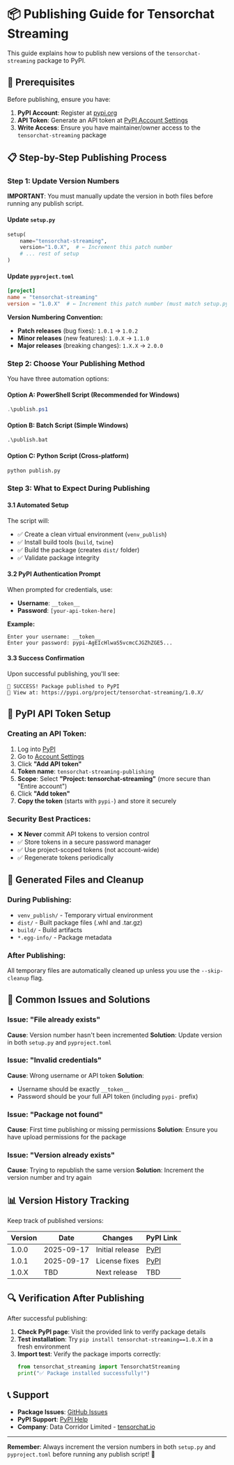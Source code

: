 # 📦 Publishing Guide for Tensorchat Streaming

This guide explains how to publish new versions of the `tensorchat-streaming` package to PyPI.

## 🔄 Prerequisites

Before publishing, ensure you have:

1. **PyPI Account**: Register at [pypi.org](https://pypi.org/account/register/)
2. **API Token**: Generate an API token at [PyPI Account Settings](https://pypi.org/manage/account/token/)
3. **Write Access**: Ensure you have maintainer/owner access to the `tensorchat-streaming` package

## 📋 Step-by-Step Publishing Process

### Step 1: Update Version Numbers

**IMPORTANT**: You must manually update the version in both files before running any publish script.

#### Update `setup.py`
```python
setup(
    name="tensorchat-streaming",
    version="1.0.X",  # ← Increment this patch number
    # ... rest of setup
)
```

#### Update `pyproject.toml`
```toml
[project]
name = "tensorchat-streaming"
version = "1.0.X"  # ← Increment this patch number (must match setup.py)
```

**Version Numbering Convention:**
- **Patch releases** (bug fixes): `1.0.1` → `1.0.2`
- **Minor releases** (new features): `1.0.X` → `1.1.0`
- **Major releases** (breaking changes): `1.X.X` → `2.0.0`

### Step 2: Choose Your Publishing Method

You have three automation options:

#### Option A: PowerShell Script (Recommended for Windows)
```powershell
.\publish.ps1
```

#### Option B: Batch Script (Simple Windows)
```cmd
.\publish.bat
```

#### Option C: Python Script (Cross-platform)
```bash
python publish.py
```

### Step 3: What to Expect During Publishing

#### 3.1 Automated Setup
The script will:
- ✅ Create a clean virtual environment (`venv_publish`)
- ✅ Install build tools (`build`, `twine`)
- ✅ Build the package (creates `dist/` folder)
- ✅ Validate package integrity

#### 3.2 PyPI Authentication Prompt
When prompted for credentials, use:
- **Username**: `__token__`
- **Password**: `[your-api-token-here]`

**Example:**
```
Enter your username: __token__
Enter your password: pypi-AgEIcHlwaS5vcmcCJGZhZGE5...
```

#### 3.3 Success Confirmation
Upon successful publishing, you'll see:
```
🎉 SUCCESS! Package published to PyPI
🔗 View at: https://pypi.org/project/tensorchat-streaming/1.0.X/
```

## 🔐 PyPI API Token Setup

### Creating an API Token:

1. Log into [PyPI](https://pypi.org/account/login/)
2. Go to [Account Settings](https://pypi.org/manage/account/token/)
3. Click **"Add API token"**
4. **Token name**: `tensorchat-streaming-publishing`
5. **Scope**: Select **"Project: tensorchat-streaming"** (more secure than "Entire account")
6. Click **"Add token"**
7. **Copy the token** (starts with `pypi-`) and store it securely

### Security Best Practices:

- ❌ **Never** commit API tokens to version control
- ✅ Store tokens in a secure password manager
- ✅ Use project-scoped tokens (not account-wide)
- ✅ Regenerate tokens periodically

## 📁 Generated Files and Cleanup

### During Publishing:
- `venv_publish/` - Temporary virtual environment
- `dist/` - Built package files (.whl and .tar.gz)
- `build/` - Build artifacts
- `*.egg-info/` - Package metadata

### After Publishing:
All temporary files are automatically cleaned up unless you use the `--skip-cleanup` flag.

## 🚨 Common Issues and Solutions

### Issue: "File already exists"
**Cause**: Version number hasn't been incremented
**Solution**: Update version in both `setup.py` and `pyproject.toml`

### Issue: "Invalid credentials"
**Cause**: Wrong username or API token
**Solution**: 
- Username should be exactly `__token__`
- Password should be your full API token (including `pypi-` prefix)

### Issue: "Package not found"
**Cause**: First time publishing or missing permissions
**Solution**: Ensure you have upload permissions for the package

### Issue: "Version already exists"
**Cause**: Trying to republish the same version
**Solution**: Increment the version number and try again

## 📊 Version History Tracking

Keep track of published versions:

| Version | Date | Changes | PyPI Link |
|---------|------|---------|-----------|
| 1.0.0 | 2025-09-17 | Initial release | [PyPI](https://pypi.org/project/tensorchat-streaming/1.0.0/) |
| 1.0.1 | 2025-09-17 | License fixes | [PyPI](https://pypi.org/project/tensorchat-streaming/1.0.1/) |
| 1.0.X | TBD | Next release | TBD |

## 🔍 Verification After Publishing

After successful publishing:

1. **Check PyPI page**: Visit the provided link to verify package details
2. **Test installation**: Try `pip install tensorchat-streaming==1.0.X` in a fresh environment
3. **Import test**: Verify the package imports correctly:
   ```python
   from tensorchat_streaming import TensorchatStreaming
   print("✅ Package installed successfully!")
   ```

## 📞 Support

- **Package Issues**: [GitHub Issues](https://github.com/datacorridor/tensorchat-streaming/issues)
- **PyPI Support**: [PyPI Help](https://pypi.org/help/)
- **Company**: Data Corridor Limited - [tensorchat.io](https://tensorchat.io)

---

**Remember**: Always increment the version numbers in both `setup.py` and `pyproject.toml` before running any publish script! 🚀